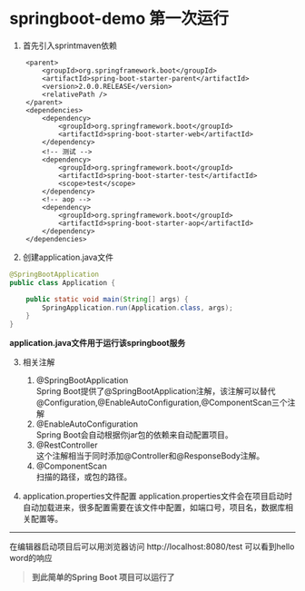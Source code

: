 # springboot-demo 第一次运行

1. 首先引入sprintmaven依赖

```
    <parent>
		<groupId>org.springframework.boot</groupId>
		<artifactId>spring-boot-starter-parent</artifactId>
		<version>2.0.0.RELEASE</version>
		<relativePath />
	</parent>
	<dependencies>
		<dependency>
			<groupId>org.springframework.boot</groupId>
			<artifactId>spring-boot-starter-web</artifactId>
		</dependency>
		<!-- 测试 -->
		<dependency>
			<groupId>org.springframework.boot</groupId>
			<artifactId>spring-boot-starter-test</artifactId>
			<scope>test</scope>
		</dependency>
		<!-- aop -->
		<dependency>
			<groupId>org.springframework.boot</groupId>
			<artifactId>spring-boot-starter-aop</artifactId>
		</dependency>
	</dependencies>
```
2. 创建application.java文件
```java
@SpringBootApplication
public class Application {

	public static void main(String[] args) {
		SpringApplication.run(Application.class, args);
	}
}
```
**application.java文件用于运行该springboot服务**

3. 相关注解

    1. @SpringBootApplication<br/>
		Spring Boot提供了@SpringBootApplication注解，该注解可以替代@Configuration,@EnableAutoConfiguration,@ComponentScan三个注解<br/>
    2. @EnableAutoConfiguration<br/>
		Spring Boot会自动根据你jar包的依赖来自动配置项目。<br/>
    3. @RestController<br/>
		这个注解相当于同时添加@Controller和@ResponseBody注解。<br/>
    4. @ComponentScan<br/>
		扫描的路径，或包的路径。<br/>
		
4. application.properties文件配置
    application.properties文件会在项目启动时自动加载进来，很多配置需要在该文件中配置，如端口号，项目名，数据库相关配置等。
---
在编辑器启动项目后可以用浏览器访问 http://localhost:8080/test 可以看到hello word的响应
> **到此简单的Spring Boot 项目可以运行了**
